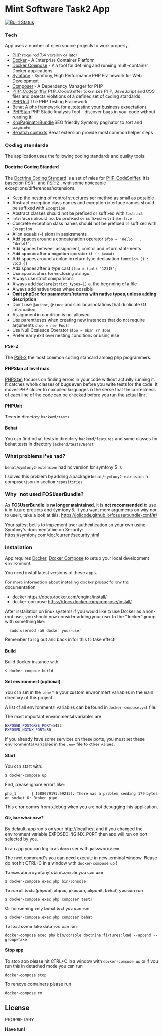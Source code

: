 # Mint Software Task2 App

[![Build Status](https://travis-ci.com/Daniel-Marynicz/MintTask2.svg?branch=master)](https://travis-ci.com/Daniel-Marynicz/MintTask2)

### Tech

App uses a number of open source projects to work properly:

* [PHP] required 7.4 version or later
* [Docker]      - A Enterprise Container Platform
* [Docker Compose] - A a tool for defining and running multi-container Docker applications.
* [Symfony]  - Symfony, High Performance PHP Framework for Web Development
* [Composer]    - A Dependency Manager for PHP
* [PHP_CodeSniffer] PHP_CodeSniffer tokenizes PHP, JavaScript and CSS files and detects violations of a defined set of coding standards
* [PHPUnit] The PHP Testing Framework
* [Behat] A php framework for autotesting your business expectations.
* [PHPStan] PHP Static Analysis Tool - discover bugs in your code without running it!
* [KnpPaginatorBundle] SEO friendly Symfony paginator to sort and paginate
* [Behatch contexts] Behat extension provide most common helper steps

### Coding standards

The application uses the following coding standards and quality tools:
#### Doctrine Coding Standard
 The [Doctrine Coding Standard] is a set of rules for [PHP_CodeSniffer]. It is based on [PSR-1]
 and [PSR-2] , with some noticeable exceptions/differences/extensions.
 - Keep the nesting of control structures per method as small as possible
 - Abstract exception class names and exception interface names should be suffixed with ``Exception``
 - Abstract classes should not be prefixed or suffixed with ``Abstract``
 - Interfaces should not be prefixed or suffixed with ``Interface``
 - Concrete exception class names should not be prefixed or suffixed with ``Exception``
 - Align equals (``=``) signs in assignments
 - Add spaces around a concatenation operator ``$foo = 'Hello ' . 'World!';``
 - Add spaces between assignment, control and return statements
 - Add spaces after a negation operator ``if (! $cond)``
 - Add spaces around a colon in return type declaration ``function () : void {}``
 - Add spaces after a type cast ``$foo = (int) '12345';``
 - Use apostrophes for enclosing strings
 - Always use strict comparisons
 - Always add ``declare(strict_types=1)`` at the beginning of a file
 - Always add native types where possible
 - **Omit phpDoc for parameters/returns with native types, unless adding description**
 - Don't use ``@author``, ``@since`` and similar annotations that duplicate Git information
 - Assignment in condition is not allowed
 - Use parentheses when creating new instances that do not require arguments ``$foo = new Foo()``
 - Use Null Coalesce Operator ``$foo = $bar ?? $baz``
 - Prefer early exit over nesting conditions or using else
 
#### PSR-2
The [PSR-2] the most common coding standard among php programmers.
#### PHPStan at level max
[PHPStan] focuses on finding errors in your code without actually running it. It catches whole classes of bugs even before you write tests for the code. It moves PHP closer to compiled languages in the sense that the correctness of each line of the code can be checked before you run the actual line.
#### PHPUnit
Tests in directory `backend/tests`
#### Behat
You can find behat tests in directory `backend/features` and some classes for behat tests in directory `backend/tests/Behat`


### What problems I've had?
`behat/symfony2-extension` had no version for symfony 5 :/.

I solved this problem by adding a package `behat/symfony2-extension` in composer.json in section `repositories` 

### Why i not used FOSUserBundle?

As **FOSUserBundle** is **no longer maintained**, it is **not recommended** to use it in future projects and Symfony 5. If you want more arguments on why not to use it, take a look at this:
https://jolicode.github.io/fosuserbundle-conf/#/

Your safest bet is to implement user authentication on your own using Symfony's documentation on Security:
https://symfony.com/doc/current/security.html

### Installation

App requires [Docker], [Docker Compose] to setup your local development environment. 

You need install latest versions of these apps.

For more information about installing docker please follow the documentation:
* docker https://docs.docker.com/engine/install/
* docker-compose  https://docs.docker.com/compose/install/

After installation on linux systems if you would like to use Docker as a non-root user, you should now consider adding your user to the “docker” group with something like:
```
  sudo usermod -aG docker your-user
```
Remember to log out and back in for this to take effect!
 

#### Build

Build Docker instance with:

```sh
$ docker-compose build
```

#### Set environment (optional)

You can set in the `.env` file your custom environment variables in the main directory of this project .

A list of all environmental variables can be found in  `docker-compose.yml` file.

The most important environmental variables are 
```bash
EXPOSED_POSTGRES_PORT=5432
EXPOSED_NGINX_PORT=80
```

If you already have some services on these ports, you must set these environmental variables in the `.env` file to other values.

#### Start

You can start with:

```sh
$ docker-compose up 
```

End, please ignore errors like:
```
php_1       | 1588079191.992136: There was a problem sending 179 bytes on socket 6: Broken pipe
```
This error comes from xdebug when you are not debugging this application. 

#### Ok, but what now?

By default, app run's on your http://localhost and if you changed the environment variable EXPOSED_NGINX_PORT then app will run on  port selected by you.

In an app you can log in as `demo` user with password `demo`.

The next command's you can need execute  in new terminal window. 
Please do not hit CTRL+C in a window with `docker-compose up` !
 
To execute a symfony's bin/console you can use

```
$ docker-compose exec php bin/console
```

To run all tests (phpcbf, phpcs, phpstan, phpunit, behat) you can run

```
$ docker-compose exec php composer tests
``` 
Or for running only behat test you can run

```
$ docker-compose exec php composer behat
```

To load some fake data you can run
```
docker-compose exec php bin/console doctrine:fixtures:load --append --group=fake
```

#### Stop app

To stop app please hit CTRL+C in a window with `docker-compose up` or if you run this in detached mode
you can run  
```
docker-compose stop
```
To remove containers please run 
```
docker-compose rm
```

License
----

PROPRIETARY

**Have fun!**

[//]: # 
   [PHP]: <https://www.php.net>
   [Symfony]: <http://symfony.com>
   [Docker]: <https://www.docker.com/>
   [Docker Compose]: <https://www.docker.com/>
   [PHPUnit]: <https://phpunit.de>
   [Composer]: <https://getcomposer.org>
   [PHP_CodeSniffer]:  <https://github.com/squizlabs/PHP_CodeSniffer>
   [PHPStan]:   <https://github.com/phpstan/phpstan>
   [Doctrine Coding Standard]:   <https://www.doctrine-project.org/projects/doctrine-coding-standard/en/6.0/reference/index.html#introduction>
   [PSR-2]: <https://www.php-fig.org/psr/psr-2/>
   [PSR-1]: <https://www.php-fig.org/psr/psr-1/>
   [PSR-12]: <https://www.php-fig.org/psr/psr-12/>
   [Behat]: <https://behat.org/>
   [Deptrac]: <https://github.com/sensiolabs-de/deptrac>
   [KnpPaginatorBundle]: <https://github.com/KnpLabs/KnpPaginatorBundle>
   [Behatch contexts]: https://github.com/Behatch/contexts 
    

